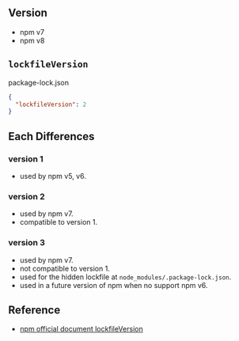 ## Version
- npm v7
- npm v8

## `lockfileVersion`
package-lock.json

```json
{
  "lockfileVersion": 2
}
```

## Each Differences

### version 1
- used by npm v5, v6.

### version 2
- used by npm v7.
- compatible to version 1.

### version 3
- used by npm v7.
- not compatible to version 1.
- used for the hidden lockfile at `node_modules/.package-lock.json`.
- used in a future version of npm when no support npm v6.

## Reference
- [npm official document lockfileVersion](https://docs.npmjs.com/cli/v8/configuring-npm/package-lock-json#lockfileversion)
